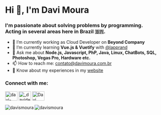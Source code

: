 
<h1>Hi 👋, I'm Davi Moura</h1>
<h3>I'm passionate about solving problems by programming. Acting in several areas here in Brazil 🇧🇷.</h3>

- 🔭 I’m currently working as Cloud Developer on **Beyond Company**
- 🌱 I’m currently learning **Vue.js & Vuetify** with [@lapprand](https://github.com/lapprand)
- 💬 Ask me about **Node.js, Javascript, PhP, Java, Linux, ChatBots, SQL, Photoshop, Vegas Pro, Hardware etc.**
- 📫 How to reach me: contato@davimoura.com.br
- 📄 Know about my experiences in my [website](https://davimoura.com.br)

<h3 align="left">Connect with me:</h3>
<p align="left">
<a href="https://linkedin.com/in/davi-moura-03b2871b5" target="blank"><img align="center" src="https://raw.githubusercontent.com/rahuldkjain/github-profile-readme-generator/master/src/images/icons/Social/linked-in-alt.svg" alt="davi-moura-03b2871b5" height="30" width="40" /></a>
<a href="https://instagram.com/_davidev" target="blank"><img align="center" src="https://raw.githubusercontent.com/rahuldkjain/github-profile-readme-generator/master/src/images/icons/Social/instagram.svg" alt="_davidev" height="30" width="40" /></a>
<a href="https://discord.gg/Davi Moura#8080" target="blank"><img align="center" src="https://raw.githubusercontent.com/rahuldkjain/github-profile-readme-generator/master/src/images/icons/Social/discord.svg" alt="Davi Moura#5642" height="30" width="40" /></a>
</p>

<img align="left" src="https://github-readme-stats.vercel.app/api/top-langs?username=davismoura&show_icons=true&locale=en&layout=compact" alt="davismoura" />
<img align="center" src="https://github-readme-stats.vercel.app/api?username=davismoura&show_icons=true&count_private=true&locale=en" alt="davismoura" />
